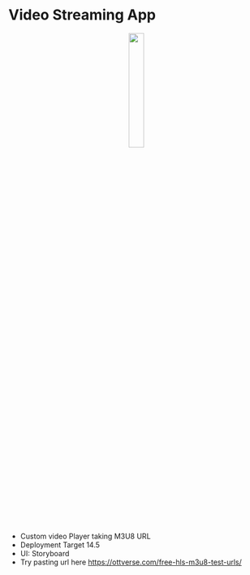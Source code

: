# Video Streaming App

<p align="center">
  <img src="streaming.gif" width="24%" height="24%">
</p>
<br>

- Custom video Player taking M3U8 URL
- Deployment Target 14.5
- UI: Storyboard
- Try pasting url here https://ottverse.com/free-hls-m3u8-test-urls/
